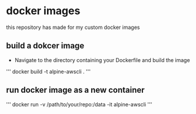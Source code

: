 # docker images
this repository has made for my custom docker images


## build a dokcer image 

- Navigate to the directory containing your Dockerfile and build the image

'''
docker build -t alpine-awscli .
'''

## run docker image as a new container
'''
docker run -v /path/to/your/repo:/data -it alpine-awscli
'''
